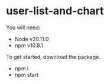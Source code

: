 # user-list-and-chart

You will need:

- Node v20.11.0
- npm v10.8.1

To get started, download the package.

- npm i
- npm start
